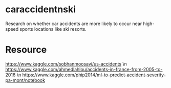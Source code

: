 # caraccidentnski
Research on whether car accidents are more likely to occur near high-speed sports locations like ski resorts.

# Resource
https://www.kaggle.com/sobhanmoosavi/us-accidents \n
https://www.kaggle.com/ahmedlahlou/accidents-in-france-from-2005-to-2016 \n
https://www.kaggle.com/phip2014/ml-to-predict-accident-severity-pa-mont/notebook
